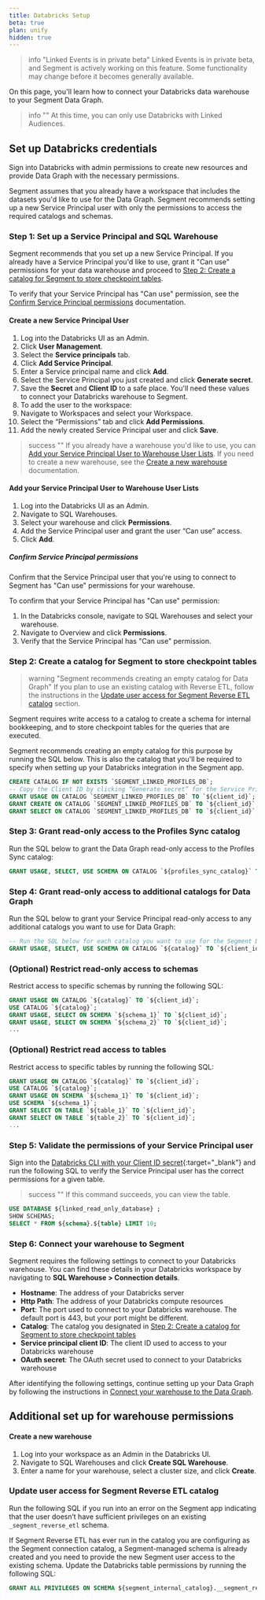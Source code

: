 ```yaml
---
title: Databricks Setup
beta: true
plan: unify
hidden: true
---
```


> info "Linked Events is in private beta"
> Linked Events is in private beta, and Segment is actively working on this feature. Some functionality may change before it becomes generally available. 

On this page, you'll learn how to connect your Databricks data warehouse to your Segment Data Graph. 

> info ""
> At this time, you can only use Databricks with Linked Audiences.

## Set up Databricks credentials

Sign into Databricks with admin permissions to create new resources and provide Data Graph with the necessary permissions. 

Segment assumes that you already have a workspace that includes the datasets you'd like to use for the Data Graph. Segment recommends setting up a new Service Principal user with only the permissions to access the required catalogs and schemas.

### Step 1: Set up a Service Principal and SQL Warehouse 

Segment recommends that you set up a new Service Principal. If you already have a Service Principal you'd like to use, grant it "Can use" permissions for your data warehouse and proceed to [Step 2: Create a catalog for Segment to store checkpoint tables](#step-2-create-a-catalog-for-segment-to-store-checkpoint-tables). 

To verify that your Service Principal has "Can use" permission, see the [Confirm Service Principal permissions](#confirm-service-principal-permissions) documentation. 

#### Create a new Service Principal User
1. Log into the Databricks UI as an Admin.
2. Click **User Management**. 
3. Select the **Service principals** tab. 
4. Click **Add Service Principal**.
5. Enter a Service principal name and click **Add**. 
6. Select the Service Principal you just created and click **Generate secret**.
7. Save the **Secret** and **Client ID** to a safe place. You'll need these values to connect your Databricks warehouse to Segment. 
8. To add the user to the workspace:
  1. Navigate to Workspaces and select your Workspace. 
  2. Select the “Permissions” tab and click **Add Permissions**. 
  3. Add the newly created Service Principal user and click **Save**. 

> success ""
> If you already have a warehouse you'd like to use, you can [Add your Service Principal User to Warehouse User Lists](#add-your-service-principal-user-to-warehouse-user-lists). If you need to create a new warehouse, see the [Create a new warehouse](#create-a-new-warehouse) documentation. 

#### Add your Service Principal User to Warehouse User Lists 
1. Log into the Databricks UI as an Admin.
2. Navigate to SQL Warehouses. 
3. Select your warehouse and click **Permissions**. 
4. Add the Service Principal user and grant the user “Can use” access. 
5. Click **Add**. 

##### Confirm Service Principal permissions
Confirm that the Service Principal user that you're using to connect to Segment has "Can use" permissions for your warehouse. 

To confirm that your Service Principal has "Can use" permission: 
1. In the Databricks console, navigate to SQL Warehouses and select your warehouse. 
2. Navigate to Overview and click **Permissions**. 
3. Verify that the Service Principal has "Can use" permission. 

### Step 2: Create a catalog for Segment to store checkpoint tables

> warning "Segment recommends creating an empty catalog for Data Graph"
> If you plan to use an existing catalog with Reverse ETL, follow the instructions in the [Update user access for Segment Reverse ETL catalog](#update-user-access-for-segment-reverse-etl-catalog) section.
 
Segment requires write access to a catalog to create a schema for internal bookkeeping, and to store checkpoint tables for the queries that are executed. 

Segment recommends creating an empty catalog for this purpose by running the SQL below. This is also the catalog that you'll be required to specify when setting up your Databricks integration in the Segment app. 

```sql
CREATE CATALOG IF NOT EXISTS `SEGMENT_LINKED_PROFILES_DB`;
-- Copy the Client ID by clicking “Generate secret” for the Service Principal user
GRANT USAGE ON CATALOG `SEGMENT_LINKED_PROFILES_DB` TO `${client_id}`;
GRANT CREATE ON CATALOG `SEGMENT_LINKED_PROFILES_DB` TO `${client_id}`;
GRANT SELECT ON CATALOG `SEGMENT_LINKED_PROFILES_DB` TO `${client_id}`;
```

### Step 3: Grant read-only access to the Profiles Sync catalog

Run the SQL below to grant the Data Graph read-only access to the Profiles Sync catalog:

```sql
GRANT USAGE, SELECT, USE SCHEMA ON CATALOG `${profiles_sync_catalog}` TO `${client_id}`;
```

### Step 4: Grant read-only access to additional catalogs for Data Graph
Run the SQL below to grant your Service Principal read-only access to any additional catalogs you want to use for Data Graph: 

```sql 
-- Run the SQL below for each catalog you want to use for the Segment Data Graph
GRANT USAGE, SELECT, USE SCHEMA ON CATALOG `${catalog}` TO `${client_id}`;
```

### (Optional) Restrict read-only access to schemas

Restrict access to specific schemas by running the following SQL:

```sql
GRANT USAGE ON CATALOG `${catalog}` TO `${client_id}`;
USE CATALOG `${catalog}`;
GRANT USAGE, SELECT ON SCHEMA `${schema_1}` TO `${client_id}`;
GRANT USAGE, SELECT ON SCHEMA `${schema_2}` TO `${client_id}`;
...

```

### (Optional) Restrict read access to tables
Restrict access to specific tables by running the following SQL: 

```sql
GRANT USAGE ON CATALOG `${catalog}` TO `${client_id}`;
USE CATALOG `${catalog}`;
GRANT USAGE ON SCHEMA `${schema_1}` TO `${client_id}`;
USE SCHEMA `${schema_1}`;
GRANT SELECT ON TABLE `${table_1}` TO `${client_id}`;
GRANT SELECT ON TABLE `${table_2}` TO `${client_id}`;
...

```

### Step 5: Validate the permissions of your Service Principal user

Sign into the [Databricks CLI with your Client ID secret](https://docs.databricks.com/en/dev-tools/cli/authentication.html#oauth-machine-to-machine-m2m-authentication){:target="_blank”} and run the following SQL to verify the Service Principal user has the correct permissions for a given table. 

> success ""
> If this command succeeds, you can view the table. 

```sql
USE DATABASE ${linked_read_only_database} ;
SHOW SCHEMAS;
SELECT * FROM ${schema}.${table} LIMIT 10;
```

### Step 6: Connect your warehouse to Segment

Segment requires the following settings to connect to your Databricks warehouse. You can find these details in your Databricks workspace by navigating to **SQL Warehouse > Connection details**.

- **Hostname**: The address of your Databricks server
- **Http Path**: The address of your Databricks compute resources
- **Port**: The port used to connect to your Databricks warehouse. The default port is 443, but your port might be different. 
- **Catalog**: The catalog you designated in [Step 2: Create a catalog for Segment to store checkpoint tables](#step-2-create-a-catalog-for-segment-to-store-checkpoint-tables)
- **Service principal client ID**: The client ID used to access to your Databricks warehouse
- **OAuth secret**: The OAuth secret used to connect to your Databricks warehouse

After identifying the following settings, continue setting up your Data Graph by following the instructions in [Connect your warehouse to the Data Graph](/docs/unify/linked-profiles/data-graph/#step-2-connect-your-warehouse-to-the-data-graph). 

## Additional set up for warehouse permissions

#### Create a new warehouse
1. Log into your workspace as an Admin in the Databricks UI.
2. Navigate to SQL Warehouses and click **Create SQL Warehouse**. 
3. Enter a name for your warehouse, select a cluster size, and click **Create**. 

### Update user access for Segment Reverse ETL catalog
Run the following SQL if you run into an error on the Segment app indicating that the user doesn’t have sufficient privileges on an existing `_segment_reverse_etl` schema.


If Segment Reverse ETL has ever run in the catalog you are configuring as the Segment connection catalog, a Segment-managed schema is already created and you need to provide the new Segment user access to the existing schema. Update the Databricks table permissions by running the following SQL:

```sql
GRANT ALL PRIVILEGES ON SCHEMA ${segment_internal_catalog}.__segment_reverse_etl TO `${client_id}`;
```